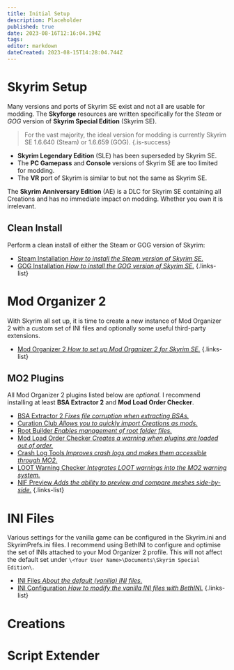 ```yaml
---
title: Initial Setup
description: Placeholder
published: true
date: 2023-08-16T12:16:04.194Z
tags: 
editor: markdown
dateCreated: 2023-08-15T14:28:04.744Z
---
```


# Skyrim Setup

Many versions and ports of Skyrim SE exist and not all are usable for modding. The **Skyforge** resources are written specifically for the *Steam* or *GOG* version of **Skyrim Special Edition** (Skyrim SE).

> For the vast majority, the ideal version for modding is currently Skyrim SE 1.6.640 (Steam) or 1.6.659 (GOG).
{.is-success}

- **Skyrim Legendary Edition** (SLE) has been superseded by Skyrim SE.
- The **PC Gamepass** and **Console** versions of Skyrim SE are too limited for modding.
- The **VR** port of Skyrim is similar to but not the same as Skyrim SE.

The **Skyrim Anniversary Edition** (AE) is a DLC for Skyrim SE containing all Creations and has no immediate impact on modding. Whether you own it is irrelevant.

## Clean Install

Perform a clean install of either the Steam or GOG version of Skyrim:

- [Steam Installation *How to install the Steam version of Skyrim SE.*](/en/initial-setup/steam)
- [GOG Installation *How to install the GOG version of Skyrim SE.*](/en/initial-setup/gog)
{.links-list}

# Mod Organizer 2

With Skyrim all set up, it is time to create a new instance of Mod Organizer 2 with a custom set of INI files and optionally some useful third-party extensions.

- [Mod Organizer 2 *How to set up Mod Organizer 2 for Skyrim SE.*](/en/initial-setup/mod-organizer-2)
{.links-list}

## MO2 Plugins

All Mod Organizer 2 plugins listed below are *optional*. I recommend installing at least **BSA Extractor 2** and **Mod Load Order Checker**.

- [BSA Extractor 2 *Fixes file corruption when extracting BSAs.*](/en/tools/bsa-extractor-2)
- [Curation Club *Allows you to quickly import Creations as mods.*](/en/tools/curation-club)
- [Root Builder *Enables management of root folder files.*](/en/tools/root-builder)
- [Mod Load Order Checker *Creates a warning when plugins are loaded out of order.*](/tools/mod-load-order-checker)
- [Crash Log Tools *Improves crash logs and makes them accessible through MO2.*](/en/tools/crash-log-tools)
- [LOOT Warning Checker *Integrates LOOT warnings into the MO2 warning system.*](/en/tools/loot-warning-checker)
- [NIF Preview *Adds the ability to preview and compare meshes side-by-side.*](/tools/nif-preview)
{.links-list}

# INI Files

Various settings for the vanilla game can be configured in the Skyrim.ini and SkyrimPrefs.ini files. I recommend using BethINI to configure and optimise the set of INIs attached to your Mod Organizer 2 profile. This will not affect the default set under `\<Your User Name>\Documents\Skyrim Special Edition\`.

- [INI Files *About the default (vanilla) INI files.*](/knowledge-base/ini-files)
- [INI Configuration *How to modify the vanilla INI files with BethINI.*](/initial-setup/ini-config)
{.links-list}

# Creations

# Script Extender
